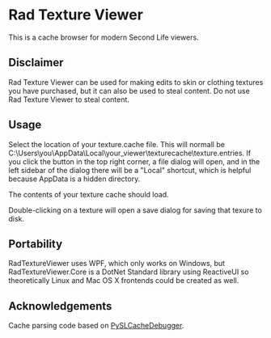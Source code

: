 # Rad Texture Viewer

This is a cache browser for modern Second Life viewers.

## Disclaimer

Rad Texture Viewer can be used for making edits to skin or clothing textures you have purchased, but it can also be used to steal content. Do not use Rad Texture Viewer to steal content.

## Usage

Select the location of your texture.cache file. This will normall be C:\\Users\\you\\AppData\\Local\\your_viewer\\texturecache\\texture.entries. If you click the button in the top right corner, a file dialog will open, and in the left sidebar of the dialog there will be a "Local" shortcut, which is helpful because AppData is a hidden directory.

The contents of your texture cache should load.

Double-clicking on a texture will open a save dialog for saving that texure to disk.

## Portability

RadTextureViewer uses WPF, which only works on Windows, but RadTextureViewer.Core is a DotNet Standard library using ReactiveUI so theoretically Linux and Mac OS X frontends could be created as well.

## Acknowledgements

Cache parsing code based on [PySLCacheDebugger].

[PySLCacheDebugger]: https://github.com/jspataro791/PySLCacheDebugger